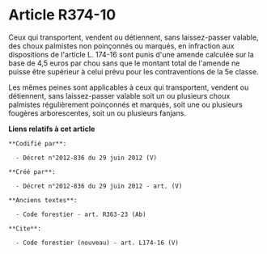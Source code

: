 # Article R374-10

Ceux qui transportent, vendent ou détiennent, sans laissez-passer valable, des choux palmistes non poinçonnés ou marqués, en
infraction aux dispositions de l'article L. 174-16 sont punis d'une amende calculée sur la base de 4,5 euros par chou sans
que le montant total de l'amende ne puisse être supérieur à celui prévu pour les contraventions de la 5e classe. 

Les mêmes peines sont applicables à ceux qui transportent, vendent ou détiennent, sans laissez-passer valable soit un ou
plusieurs choux palmistes régulièrement poinçonnés et marqués, soit une ou plusieurs fougères arborescentes, soit un ou
plusieurs fanjans.

**Liens relatifs à cet article**

	**Codifié par**:

	  - Décret n°2012-836 du 29 juin 2012 (V)

	**Créé par**:

	  - Décret n°2012-836 du 29 juin 2012 - art. (V)

	**Anciens textes**:

	  - Code forestier - art. R363-23 (Ab)

	**Cite**:

	  - Code forestier (nouveau) - art. L174-16 (V)
